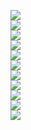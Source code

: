 <img src='178e3898-903d-47cf-bfbe-061e7dc18895_0.png'><br><img src='178e3898-903d-47cf-bfbe-061e7dc18895_1.png'><br><img src='178e3898-903d-47cf-bfbe-061e7dc18895_2.png'><br><img src='178e3898-903d-47cf-bfbe-061e7dc18895_3.png'><br><img src='178e3898-903d-47cf-bfbe-061e7dc18895_4.png'><br><img src='178e3898-903d-47cf-bfbe-061e7dc18895_5.png'><br><img src='178e3898-903d-47cf-bfbe-061e7dc18895_6.png'><br><img src='178e3898-903d-47cf-bfbe-061e7dc18895_7.png'><br><img src='178e3898-903d-47cf-bfbe-061e7dc18895_8.png'><br><img src='178e3898-903d-47cf-bfbe-061e7dc18895_9.png'><br><img src='178e3898-903d-47cf-bfbe-061e7dc18895_10.png'><br>
